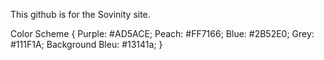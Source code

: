 This github is for the Sovinity site.

Color Scheme {
      Purple: #AD5ACE;
      Peach: #FF7166;
      Blue: #2B52E0;
      Grey: #111F1A;
      Background Bleu: #13141a;
}